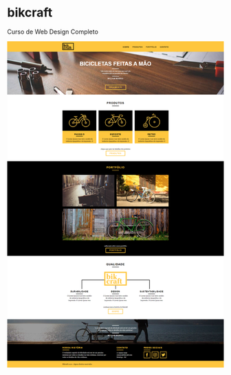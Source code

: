 # bikcraft
Curso de Web Design Completo

<img src="screencapture-127-0-0-1-5500-index-html-2021-02-12-01_09_17.png">

